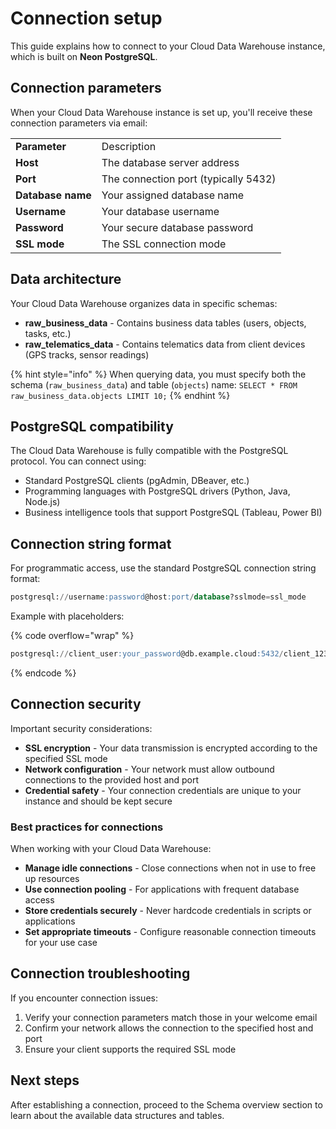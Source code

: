 # Connection setup

This guide explains how to connect to your Cloud Data Warehouse instance, which is built on **Neon PostgreSQL**.

## Connection parameters

When your Cloud Data Warehouse instance is set up, you'll receive these connection parameters via email:

|                   |                                      |
| ----------------- | ------------------------------------ |
| **Parameter**     | Description                          |
| **Host**          | The database server address          |
| **Port**          | The connection port (typically 5432) |
| **Database name** | Your assigned database name          |
| **Username**      | Your database username               |
| **Password**      | Your secure database password        |
| **SSL mode**      | The SSL connection mode              |

## Data architecture

Your Cloud Data Warehouse organizes data in specific schemas:

* **raw\_business\_data** - Contains business data tables (users, objects, tasks, etc.)
* **raw\_telematics\_data** - Contains telematics data from client devices (GPS tracks, sensor readings)

{% hint style="info" %}
When querying data, you must specify both the schema (`raw_business_data`) and table (`objects`) name: `SELECT * FROM raw_business_data.objects LIMIT 10;`
{% endhint %}

## PostgreSQL compatibility

The Cloud Data Warehouse is fully compatible with the PostgreSQL protocol. You can connect using:

* Standard PostgreSQL clients (pgAdmin, DBeaver, etc.)
* Programming languages with PostgreSQL drivers (Python, Java, Node.js)
* Business intelligence tools that support PostgreSQL (Tableau, Power BI)

## Connection string format

For programmatic access, use the standard PostgreSQL connection string format:

```sql
postgresql://username:password@host:port/database?sslmode=ssl_mode
```

Example with placeholders:

{% code overflow="wrap" %}
```sql
postgresql://client_user:your_password@db.example.cloud:5432/client_123_dwh?sslmode=require
```
{% endcode %}

## Connection security

Important security considerations:

* **SSL encryption** - Your data transmission is encrypted according to the specified SSL mode
* **Network configuration** - Your network must allow outbound connections to the provided host and port
* **Credential safety** - Your connection credentials are unique to your instance and should be kept secure

### Best practices for connections

When working with your Cloud Data Warehouse:

* **Manage idle connections** - Close connections when not in use to free up resources
* **Use connection pooling** - For applications with frequent database access
* **Store credentials securely** - Never hardcode credentials in scripts or applications
* **Set appropriate timeouts** - Configure reasonable connection timeouts for your use case

## Connection troubleshooting

If you encounter connection issues:

1. Verify your connection parameters match those in your welcome email
2. Confirm your network allows the connection to the specified host and port
3. Ensure your client supports the required SSL mode

## Next steps

After establishing a connection, proceed to the Schema overview section to learn about the available data structures and tables.
